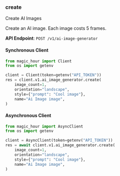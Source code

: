 
### create <a name="create"></a>
Create AI Images

Create an AI image. Each image costs 5 frames.

**API Endpoint**: `POST /v1/ai-image-generator`

#### Synchronous Client

```python
from magic_hour import Client
from os import getenv

client = Client(token=getenv("API_TOKEN"))
res = client.v1.ai_image_generator.create(
    image_count=1,
    orientation="landscape",
    style={"prompt": "Cool image"},
    name="Ai Image image",
)
```

#### Asynchronous Client

```python
from magic_hour import AsyncClient
from os import getenv

client = AsyncClient(token=getenv("API_TOKEN"))
res = await client.v1.ai_image_generator.create(
    image_count=1,
    orientation="landscape",
    style={"prompt": "Cool image"},
    name="Ai Image image",
)
```
